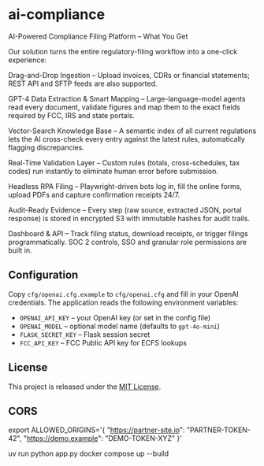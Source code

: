 # ai-compliance

AI-Powered Compliance Filing Platform – What You Get

Our solution turns the entire regulatory-filing workflow into a one-click experience:

Drag-and-Drop Ingestion – Upload invoices, CDRs or financial statements; REST API and SFTP feeds are also supported.

GPT-4 Data Extraction & Smart Mapping – Large-language-model agents read every document, validate figures and map them to the exact fields required by FCC, IRS and state portals.

Vector-Search Knowledge Base – A semantic index of all current regulations lets the AI cross-check every entry against the latest rules, automatically flagging discrepancies.

Real-Time Validation Layer – Custom rules (totals, cross-schedules, tax codes) run instantly to eliminate human error before submission.

Headless RPA Filing – Playwright-driven bots log in, fill the online forms, upload PDFs and capture confirmation receipts 24/7.

Audit-Ready Evidence – Every step (raw source, extracted JSON, portal response) is stored in encrypted S3 with immutable hashes for audit trails.

Dashboard & API – Track filing status, download receipts, or trigger filings programmatically. SOC 2 controls, SSO and granular role permissions are built in.

## Configuration

Copy `cfg/openai.cfg.example` to `cfg/openai.cfg` and fill in your OpenAI credentials. The application reads the following environment variables:

- `OPENAI_API_KEY` – your OpenAI key (or set in the config file)
- `OPENAI_MODEL` – optional model name (defaults to `gpt-4o-mini`)
- `FLASK_SECRET_KEY` – Flask session secret
- `FCC_API_KEY` – FCC Public API key for ECFS lookups

## License

This project is released under the [MIT License](LICENSE).

## CORS
export ALLOWED_ORIGINS='{
    "https://partner-site.io":  "PARTNER-TOKEN-42",
    "https://demo.example":     "DEMO-TOKEN-XYZ"
}'

 uv run python app.py
docker compose up --build